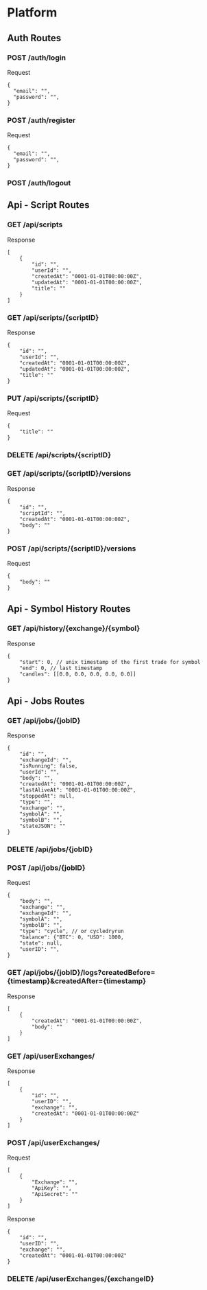 # Platform

## Auth Routes

### POST /auth/login

Request
```
{
  "email": "",
  "password": "",
}
```

### POST /auth/register

Request
```
{
  "email": "",
  "password": "",
}
```

### POST /auth/logout


## Api - Script Routes
### GET /api/scripts

Response
```
[
    {
        "id": "",
        "userId": "",
        "createdAt": "0001-01-01T00:00:00Z",
        "updatedAt": "0001-01-01T00:00:00Z",
        "title": ""
    }
]
```

### GET /api/scripts/{scriptID}

Response
```
{
    "id": "",
    "userId": "",
    "createdAt": "0001-01-01T00:00:00Z",
    "updatedAt": "0001-01-01T00:00:00Z",
    "title": ""
}
```

### PUT /api/scripts/{scriptID}

Request
```
{
    "title": ""
}
```

### DELETE /api/scripts/{scriptID}

### GET /api/scripts/{scriptID}/versions

Response
```
{
	"id": "",
	"scriptId": "",
	"createdAt": "0001-01-01T00:00:00Z",
	"body": ""
}
```

### POST /api/scripts/{scriptID}/versions

Request
```
{
	"body": ""
}
```



## Api - Symbol History Routes
### GET /api/history/{exchange}/{symbol}

Response
```
{
	"start": 0, // unix timestamp of the first trade for symbol
	"end": 0, // last timestamp
	"candles": [[0.0, 0.0, 0.0, 0.0, 0.0]]
}
```

## Api - Jobs Routes
### GET /api/jobs/{jobID}

Response
```
{
	"id": "",
	"exchangeId": "",
	"isRunning": false,
	"userId": "",
	"body": "",
	"createdAt": "0001-01-01T00:00:00Z",
	"lastAliveAt": "0001-01-01T00:00:00Z",
	"stoppedAt": null,
	"type": "",
	"exchange": "",
	"symbolA": "",
	"symbolB": "",
	"stateJSON": ""
}
```

### DELETE /api/jobs/{jobID}

### POST /api/jobs/{jobID}

Request
```
{
	"body": "",
	"exchange": "",
	"exchangeId": "",
	"symbolA": "",
	"symbolB": "",
	"type": "cycle", // or cycledryrun
	"balance": {"BTC": 0, "USD": 1000,
	"state": null,
	"userID": "",
}
```

### GET /api/jobs/{jobID}/logs?createdBefore={timestamp}&createdAfter={timestamp}

Response
```
[
    {
        "createdAt": "0001-01-01T00:00:00Z",
        "body": ""
    }
]
```

### GET /api/userExchanges/

Response
```
[
    {
        "id": "",
        "userID": "",
        "exchange": "",
        "createdAt": "0001-01-01T00:00:00Z"
    }
]
```

### POST /api/userExchanges/

Request
```
[
    {
        "Exchange": "",
        "ApiKey": "",
        "ApiSecret": ""
    }
]
```

Response 
```
{
    "id": "",
    "userID": "",
    "exchange": "",
    "createdAt": "0001-01-01T00:00:00Z"
}
```

### DELETE /api/userExchanges/{exchangeID}